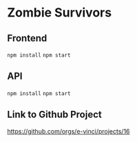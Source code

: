 # Zombie Survivors

## Frontend
`npm install`
`npm start`

## API
`npm install`
`npm start`

## Link to Github Project
https://github.com/orgs/e-vinci/projects/16
